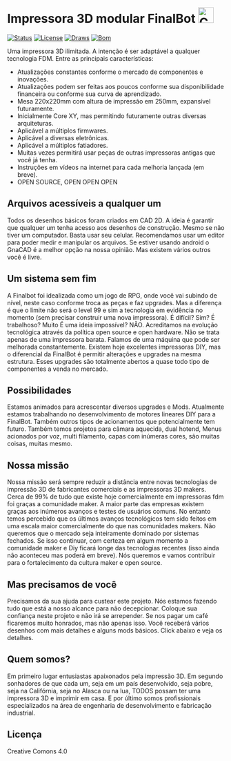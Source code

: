 # Impressora 3D modular FinalBot   <a href='https://ko-fi.com/supportkofi' target='_blank'><img height='35' style='border:0px;height:36px;' src='https://az743702.vo.msecnd.net/cdn/kofi3.png?v=0' border='0' alt='Compre um café para mim em ko-fi.com' />

[![Status](https://img.shields.io/badge/STATUS-ACTIVE-brightgreen.svg)](https://github.com/FinalBot1/FinalBot/) [![License](https://img.shields.io/badge/License-CC_By_NC_4.0-yellow.svg)](https://creativecommons.org/licenses/by-nc/4.0/) [![Draws](https://img.shields.io/badge/T.DRAWS-DXF2D-blue.svg)](https://github.com/FinalBot1/FinalBot/) [![Bom](https://img.shields.io/badge/BOM-XML-orange.svg)](https://github.com/FinalBot1/FinalBot/)

Uma impressora 3D ilimitada.
A intenção é ser adaptável a qualquer tecnologia FDM. 
Entre as principais características:
- Atualizações constantes conforme o mercado de componentes e inovações. 
- Atualizações podem ser feitas aos poucos conforme sua disponibilidade financeira ou conforme sua curva de aprendizado.
- Mesa 220x220mm com altura de impressão em 250mm, expansível futuramente.
- Inicialmente Core XY, mas permitindo futuramente outras diversas arquiteturas.
- Aplicável a múltiplos firmwares.
- Aplicável a diversas eletrônicas.
- Aplicável a múltiplos fatiadores.
- Muitas vezes permitirá usar peças de outras impressoras antigas que você já tenha.
- Instruções em vídeos na internet para cada melhoria lançada (em breve).
- OPEN SOURCE, OPEN OPEN OPEN 


## Arquivos acessíveis a qualquer um

Todos os desenhos básicos foram criados em CAD 2D. 
A ideia é garantir que qualquer um tenha acesso aos desenhos de construção. Mesmo se não tiver um computador. 
Basta usar seu celular. 
Recomendamos usar um editor para poder medir e manipular os arquivos.
Se estiver usando android o GnaCAD é a melhor opção na nossa opinião. Mas existem vários outros você é livre. 


## Um sistema sem fim

A Finalbot foi idealizada como um jogo de RPG, onde você vai subindo de nível, neste caso conforme troca as peças e faz upgrades. Mas a diferença é que o limite não será o level 99 e sim a tecnologia em evidência no momento (sem precisar construir uma nova impressora).
É difícil? Sim? É trabalhoso? Muito É uma ideia impossível? NÃO.
Acreditamos na evolução tecnológica através da política open source e open hardware.
Não se trata apenas de uma impressora barata. Falamos de uma máquina que pode ser melhorada constantemente.
Existem hoje excelentes impressoras DIY, mas o diferencial da FinalBot é permitir alterações e upgrades na mesma estrutura. Esses upgrades são totalmente abertos a quase todo tipo de componentes a venda no mercado.

## Possibilidades 

Estamos animados para acrescentar diversos upgrades e Mods. Atualmente estamos trabalhando no desenvolvimento de  motores lineares DIY para a FinalBot. Também outros tipos de acionamentos que potencialmente tem futuro.
Também temos projetos para câmara aquecida, dual hotend, Menus acionados por voz, multi filamento, capas com inúmeras cores, são muitas coisas, muitas mesmo.

## Nossa missão 

Nossa missão será sempre reduzir a distância entre novas tecnologias de impressão 3D de fabricantes comerciais e as impressoras 3D makers.
Cerca de 99% de tudo que existe hoje comercialmente em impressoras fdm foi graças a comunidade maker. A maior parte das empresas existem graças aos inúmeros avanços e testes de usuários comuns. No entanto temos percebido que os últimos avanços tecnológicos tem sido feitos em uma escala maior comercialmente do que nas comunidades makers. Não queremos que o mercado seja inteiramente dominado por sistemas fechados. Se isso continuar, com certeza em algum momento a comunidade maker e Diy ficará longe das tecnologias recentes (isso ainda não aconteceu mas poderá em breve). Nós queremos e vamos contribuir para o fortalecimento da cultura maker e open source.


## Mas precisamos de você

Precisamos da sua ajuda para custear este projeto. Nós estamos fazendo tudo que está a nosso alcance para não decepcionar.
Coloque sua confiança neste projeto e não irá se arrepender. 
Se nos pagar um café ficaremos muito honrados, mas não apenas isso.
Você receberá vários desenhos com mais detalhes e alguns mods básicos.
Click abaixo e veja os detalhes. 


## Quem somos?

Em primeiro lugar entusiastas apaixonados pela impressão 3D. Em segundo sonhadores de que cada um, seja em um país desenvolvido, seja pobre, seja na Califórnia, seja no Alasca ou na lua, TODOS possam ter uma impressora 3D e imprimir em casa. 
E por último somos profissionais especializados na área de engenharia de desenvolvimento e fabricação industrial.

## Licença
Creative Comons 4.0
 









